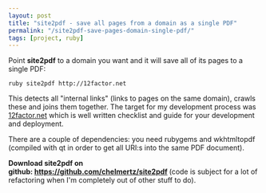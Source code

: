 ```yaml
---
layout: post
title: "site2pdf - save all pages from a domain as a single PDF"
permalink: "/site2pdf-save-pages-domain-single-pdf/"
tags: [project, ruby]
---
```


Point <strong>site2pdf</strong> to a domain you want and it will save all of its pages to a single PDF:

    ruby site2pdf http://12factor.net

This detects all "internal links" (links to pages on the same domain), crawls these and joins them together. The target for my development process was <a href="http://12factor.net">12factor.net</a> which is well written checklist and guide for your development and deployment.

There are a couple of dependencies: you need rubygems and wkhtmltopdf (compiled with qt in order to get all URI:s into the same PDF document).

<strong>Download site2pdf on github: <a title="site2pdf - save all pages from a domain as a single PDF" href="https://github.com/chelmertz/site2pdf">https://github.com/chelmertz/site2pdf</a> </strong>(code is subject for a lot of refactoring when I'm completely out of other stuff to do).
